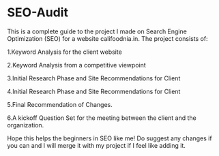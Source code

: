 # SEO-Audit

This is a complete guide to the project I made on Search Engine Optimization (SEO) for a website califoodnia.in. The project consists of:

1.Keyword Analysis for the client website

2.Keyword Analysis from a competitive viewpoint

3.Initial Research Phase and Site Recommendations for Client

4.Initial Research Phase and Site Recommendations for Client

5.Final Recommendation of Changes.

6.A kickoff Question Set for the meeting between the client and the organization.

Hope this helps the beginners in SEO like me! Do suggest any changes if you can and I will merge it with my project if I feel like adding it.
